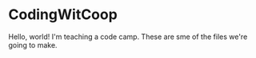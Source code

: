 # CodingWitCoop
Hello, world! I'm teaching a code camp. These are sme of the files we're going to make. 

